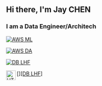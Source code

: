 ## Hi there, I'm Jay CHEN

### I am a Data Engineer/Architech

[![AWS ML](https://images.credly.com/size/110x110/images/778bde6c-ad1c-4312-ac33-2fa40d50a147/image.png)](https://www.credly.com/badges/23d277b7-3102-4e47-aa17-29fff7b5eee3/public_url)


[![AWS DA](https://images.credly.com/size/110x110/images/6430efe4-0ac0-4df6-8f1b-9559d8fcdf27/image.png)](https://www.credly.com/badges/6fe542ba-3889-4fd8-9ab8-c7e277bf85aa/public_url)


[![DB LHF](https://api.accredible.com/v1/frontend/credential_website_embed_image/badge/65940160)](https://api.accredible.com/v1/frontend/credential_website_embed_image/certificate/65940160)

[<a href="https://credentials.databricks.com/eeef1b6c-a186-41cf-92a2-c4fa2d688c51#gs.n4479n"><img align="left" alt="HTML5" width="26px" src="https://api.accredible.com/v1/frontend/credential_website_embed_image/badge/65940160">][DB LHF]
